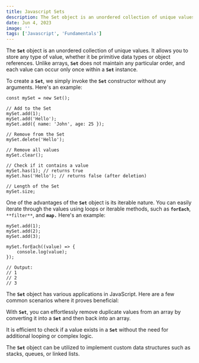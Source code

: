```yaml
---
title: Javascript Sets
description: The Set object is an unordered collection of unique values. It allows you to store any type of value, whether it be primitive data types or object references.
date: Jun 4, 2023
image: ''
tags: ['Javascript', 'Fundamentals']
---
```


The **`Set`** object is an unordered collection of unique values. It allows you to store any type of value, whether it be primitive data types or object references. Unlike arrays, **`Set`** does not maintain any particular order, and each value can occur only once within a **`Set`** instance.

To create a **`Set`**, we simply invoke the **`Set`** constructor without any arguments. Here's an example:

```tsx
const mySet = new Set();

// Add to the Set
mySet.add(1);
mySet.add('Hello');
mySet.add({ name: 'John', age: 25 });

// Remove from the Set
mySet.delete('Hello');

// Remove all values
mySet.clear();

// Check if it contains a value
mySet.has(1); // returns true
mySet.has('Hello'); // returns false (after deletion)

// Length of the Set
mySet.size;
```

One of the advantages of the **`Set`** object is its iterable nature. You can easily iterate through the values using loops or iterable methods, such as **`forEach`**, `**filter**`, and **`map.`** Here's an example:

```tsx
mySet.add(1);
mySet.add(2);
mySet.add(3);

mySet.forEach((value) => {
	console.log(value);
});

// Output:
// 1
// 2
// 3
```

The **`Set`** object has various applications in JavaScript. Here are a few common scenarios where it proves beneficial:

With **`Set`**, you can effortlessly remove duplicate values from an array by converting it into a **`Set`** and then back into an array.

It is efficient to check if a value exists in a **`Set`** without the need for additional looping or complex logic.

The **`Set`** object can be utilized to implement custom data structures such as stacks, queues, or linked lists.
